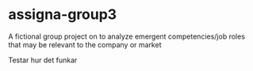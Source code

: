 # assigna-group3
A fictional group project on to analyze emergent competencies/job roles that may be relevant to the company or market

Testar hur det funkar
